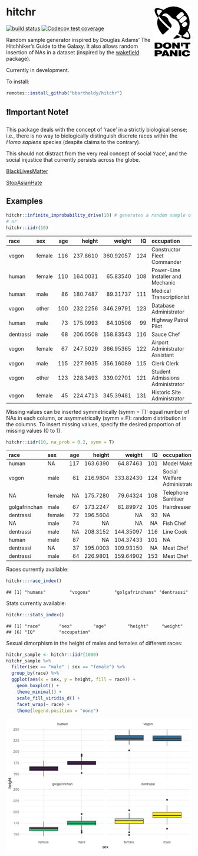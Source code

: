 
<!-- README.md is generated by README.Rmd. Please edit .Rmd file. -->

# hitchr <img src="./README_files/thumb.jpg" align="right" height="139" />

<!-- badges: start -->

[![build
status](https://github.com/bbartholdy/hitchr/workflows/R-CMD-check/badge.svg)](https://github.com/bbartholdy/hitchr/actions)
[![Codecov test
coverage](https://codecov.io/gh/bbartholdy/hitchr/branch/master/graph/badge.svg)](https://codecov.io/gh/bbartholdy/hitchr?branch=master)
<!-- badges: end -->

Random sample generator inspired by Douglas Adams’ The Hitchhiker’s
Guide to the Galaxy. It also allows random insertion of NAs in a dataset
(inspired by the [wakefield](https://github.com/trinker/wakefield)
package).

Currently in development.

To install:

``` r
remotes::install_github("bbartholdy/hitchr")
```

## :exclamation:Important Note:exclamation:

This package deals with the concept of ‘race’ in a strictly biological
sense; i.e., there is no way to biologically distinguish discrete races
within the *Homo sapiens* species (despite claims to the contrary).

This should not distract from the very real concept of social ‘race’,
and the social injustice that currently persists across the globe.

[BlackLivesMatter](https://blacklivesmatter.com/)

[StopAsianHate](https://www.stopasianhate.info/)

## Examples

``` r
hitchr::infinite_improbability_drive(10) # generates a random sample of 10 individuals
# or
hitchr::iidr(10)
```

| race      | sex    | age |   height |    weight |  IQ | occupation                        |
|:----------|:-------|----:|---------:|----------:|----:|:----------------------------------|
| vogon     | female | 116 | 237.8610 | 360.92057 | 124 | Constructor Fleet Commander       |
| human     | female | 110 | 164.0031 |  65.83540 | 108 | Power-Line Installer and Mechanic |
| human     | male   |  86 | 180.7487 |  89.31737 | 111 | Medical Transcriptionist          |
| vogon     | other  | 100 | 232.2256 | 346.29791 | 123 | Database Administrator            |
| human     | male   |  73 | 175.0993 |  84.10506 |  99 | Highway Patrol Pilot              |
| dentrassi | male   |  68 | 206.0508 | 158.83543 | 116 | Sauce Chef                        |
| vogon     | female |  67 | 247.5029 | 366.95365 | 122 | Airport Administrator Assistant   |
| vogon     | male   | 115 | 227.9935 | 356.16089 | 115 | Clerk Clerk                       |
| vogon     | other  | 123 | 228.3493 | 339.02701 | 121 | Student Admissions Administrator  |
| vogon     | female |  45 | 224.4713 | 345.39481 | 131 | Historic Site Administrator       |

Missing values can be inserted symmetrically (symm = T): equal number of
NAs in each column, or asymmetrically (symm = F): random distribution in
the columns. To insert missing values, specify the desired proportion of
missing values (0 to 1).

``` r
hitchr::iidr(10, na_prob = 0.2, symm = T)
```

| race          | sex    | age |   height |    weight |  IQ | occupation                   |
|:--------------|:-------|----:|---------:|----------:|----:|:-----------------------------|
| human         | NA     | 117 | 163.6390 |  64.87463 | 101 | Model Maker                  |
| vogon         | male   |  61 | 216.9804 | 333.82430 | 124 | Social Welfare Administrator |
| NA            | female |  NA | 175.7280 |  79.64324 | 108 | Telephone Sanitiser          |
| golgafrinchan | male   |  67 | 173.2247 |  81.89972 | 105 | Hairdresser                  |
| dentrassi     | female |  72 | 196.5604 |        NA |  93 | NA                           |
| NA            | male   |  74 |       NA |        NA |  NA | Fish Chef                    |
| dentrassi     | male   |  NA | 208.3152 | 144.35097 | 116 | Line Cook                    |
| human         | male   |  87 |       NA | 104.37433 | 101 | NA                           |
| dentrassi     | NA     |  37 | 195.0003 | 109.93150 |  NA | Meat Chef                    |
| dentrassi     | male   |  64 | 226.9801 | 159.64902 | 153 | Meat Chef                    |

Races currently available:

``` r
hitchr:::race_index()
```

    ## [1] "humans"         "vogons"         "golgafrinchans" "dentrassi"

Stats currently available:

``` r
hitchr:::stats_index()
```

    ## [1] "race"       "sex"        "age"        "height"     "weight"    
    ## [6] "IQ"         "occupation"

Sexual dimorphism in the height of males and females of different races:

``` r
hitchr_sample <- hitchr::iidr(1000)
hitchr_sample %>%
  filter(sex == "male" | sex == "female") %>%
  group_by(race) %>%
  ggplot(aes(x = sex, y = height, fill = race)) +
    geom_boxplot() +
    theme_minimal() +
    scale_fill_viridis_d() +
    facet_wrap(~ race) +
    theme(legend.position = "none")
```

![](README_files/figure-gfm/sex-dim-1.png)<!-- -->
